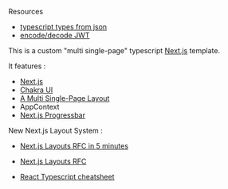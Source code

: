 Resources

- [typescript types from json](http://json2ts.com/)
- [encode/decode JWT](https://jwt.io/)


This is a custom "multi single-page" typescript [Next.js](https://nextjs.org/) template.

It features :

- [Next.js](https://nextjs.org/)
- [Chakra UI](https://chakra-ui.com)
- [A Multi Single-Page Layout](https://github.com/vercel/next.js/tree/canary/examples/layout-component)
- AppContext
- [Next.js Progressbar](https://www.npmjs.com/package/nextjs-progressbar)

New Next.js Layout System :

- [Next.js Layouts RFC in 5 minutes](https://vercel.com/blog/next-js-layouts-rfc-in-5-minutes)

- [Next.js Layouts RFC](https://nextjs.org/blog/layouts-rfc)

- [React Typescript cheatsheet](https://react-typescript-cheatsheet.netlify.app/docs/basic/getting-started/basic_type_example)
